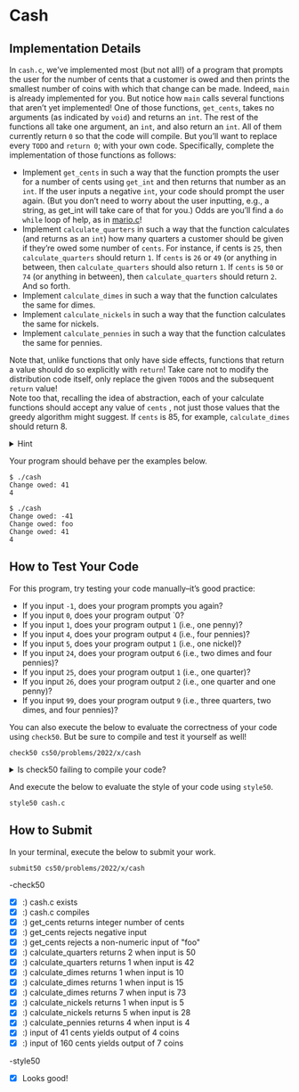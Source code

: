 # Cash
## Implementation Details
In `cash.c`, we’ve implemented most (but not all!) of a program that prompts the user for the number of cents that a customer is owed and then prints the smallest number of coins with which that change can be made. Indeed, `main` is already implemented for you. But notice how `main` calls several functions that aren’t yet implemented! One of those functions, `get_cents`, takes no arguments (as indicated by `void`) and returns an `int`. The rest of the functions all take one argument, an `int`, and also return an `int`. All of them currently return `0` so that the code will compile. But you’ll want to replace every `TODO` and `return 0`; with your own code. Specifically, complete the implementation of those functions as follows:

- Implement `get_cents` in such a way that the function prompts the user for a number of cents using `get_int` and then returns that number as an `int`. If the user inputs a negative `int`, your code should prompt the user again. (But you don’t need to worry about the user inputting, e.g., a string, as get_int will take care of that for you.) Odds are you’ll find a `do while` loop of help, as in [mario.c](https://cdn.cs50.net/2021/fall/lectures/1/src1/coins2.c)!
- Implement `calculate_quarters` in such a way that the function calculates (and returns as an `int`) how many quarters a customer should be given if they’re owed some number of `cents`. For instance, if cents is `25`, then `calculate_quarters` should return `1`. If `cents` is `26` or `49` (or anything in between, then `calculate_quarters` should also return `1`. If `cents` is `50` or `74` (or anything in between), then `calculate_quarters` should return `2`. And so forth.
- Implement `calculate_dimes` in such a way that the function calculates the same for dimes.
- Implement `calculate_nickels` in such a way that the function calculates the same for nickels.
- Implement `calculate_pennies` in such a way that the function calculates the same for pennies.

Note that, unlike functions that only have side effects, functions that return a value should do so explicitly with `return`! Take care not to modify the distribution code itself, only replace the given `TODO`s and the subsequent `return` value!  
Note too that, recalling the idea of abstraction, each of your calculate functions should accept any value of `cents` , not just those values that the greedy algorithm might suggest. If `cents` is 85, for example, `calculate_dimes` should return 8.

<details>
<summary>Hint</summary>

  - Recall that there are several sample programs in Week 1’s [Source Code](https://cdn.cs50.net/2021/fall/lectures/1/src1/) that illustrate how functions can return a value. You might find [discount1.c](https://cdn.cs50.net/2021/fall/lectures/1/src1/discount1.c) and [discount2.c](https://cdn.cs50.net/2021/fall/lectures/1/src1/discount2.c) insightful.
</details>

Your program should behave per the examples below.  
```
$ ./cash
Change owed: 41
4
```
```
$ ./cash
Change owed: -41
Change owed: foo
Change owed: 41
4
```

## How to Test Your Code
For this program, try testing your code manually–it’s good practice:

- If you input `-1`, does your program prompts you again?
- If you input `0`, does your program output `0?
- If you input `1`, does your program output `1` (i.e., one penny)?
- If you input `4`, does your program output `4` (i.e., four pennies)?
- If you input `5`, does your program output `1` (i.e., one nickel)?
- If you input `24`, does your program output `6` (i.e., two dimes and four pennies)?
- If you input `25`, does your program output `1` (i.e., one quarter)?
- If you input `26`, does your program output `2` (i.e., one quarter and one penny)?
- If you input `99`, does your program output `9` (i.e., three quarters, two dimes, and four pennies)?

You can also execute the below to evaluate the correctness of your code using `check50`. But be sure to compile and test it yourself as well!
```
check50 cs50/problems/2022/x/cash
```

<details>
<summary>Is check50 failing to compile your code?</summary>

  CS50x 2022’s version of Cash is quite different than CS50x 2021’s version. Last year’s version will **fail to compile** when checked by `check50` (but not necessarily if you run it yourself, assuming your file consists of legal C code) due to the fact that in this new version you must implement five functions which the testing suite will test independently, beyond just checking for the final answer (as last year’s version did).
</details>

And execute the below to evaluate the style of your code using `style50`.
```
style50 cash.c
```

## How to Submit
In your terminal, execute the below to submit your work.
```
submit50 cs50/problems/2022/x/cash
```

-check50
- [x] :) cash.c exists
- [x] :) cash.c compiles
- [x] :) get_cents returns integer number of cents
- [x] :) get_cents rejects negative input
- [x] :) get_cents rejects a non-numeric input of "foo"
- [x] :) calculate_quarters returns 2 when input is 50
- [x] :) calculate_quarters returns 1 when input is 42
- [x] :) calculate_dimes returns 1 when input is 10
- [x] :) calculate_dimes returns 1 when input is 15
- [x] :) calculate_dimes returns 7 when input is 73
- [x] :) calculate_nickels returns 1 when input is 5
- [x] :) calculate_nickels returns 5 when input is 28
- [x] :) calculate_pennies returns 4 when input is 4
- [x] :) input of 41 cents yields output of 4 coins
- [x] :) input of 160 cents yields output of 7 coins

-style50
- [x] Looks good!
